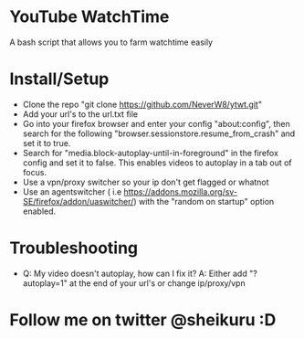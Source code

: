 # YouTube WatchTime
A bash script that allows you to farm watchtime easily

# Install/Setup

* Clone the repo "git clone https://github.com/NeverW8/ytwt.git"
* Add your url's to the url.txt file
* Go into your firefox browser and enter your config "about:config", then search for the following "browser.sessionstore.resume_from_crash" and set it to true.
* Search for "media.block-autoplay-until-in-foreground" in the firefox config and set it to false. This enables videos to autoplay in a tab out of focus.
* Use a vpn/proxy switcher so your ip don't get flagged or whatnot
* Use an agentswitcher ( i.e https://addons.mozilla.org/sv-SE/firefox/addon/uaswitcher/) with the "random on startup" option enabled.

# Troubleshooting
* Q: My video doesn't autoplay, how can I fix it?
A: Either add "?autoplay=1" at the end of your url's or change ip/proxy/vpn

# Follow me on twitter @sheikuru :D
